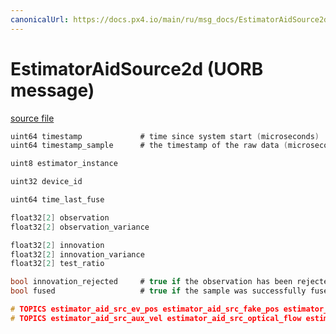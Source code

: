 ```yaml
---
canonicalUrl: https://docs.px4.io/main/ru/msg_docs/EstimatorAidSource2d
---
```


# EstimatorAidSource2d (UORB message)



[source file](https://github.com/PX4/PX4-Autopilot/blob/release/1.14/msg/EstimatorAidSource2d.msg)

```c
uint64 timestamp             # time since system start (microseconds)
uint64 timestamp_sample      # the timestamp of the raw data (microseconds)

uint8 estimator_instance

uint32 device_id

uint64 time_last_fuse

float32[2] observation
float32[2] observation_variance

float32[2] innovation
float32[2] innovation_variance
float32[2] test_ratio

bool innovation_rejected     # true if the observation has been rejected
bool fused                   # true if the sample was successfully fused

# TOPICS estimator_aid_src_ev_pos estimator_aid_src_fake_pos estimator_aid_src_gnss_pos
# TOPICS estimator_aid_src_aux_vel estimator_aid_src_optical_flow estimator_aid_src_terrain_optical_flow

```
